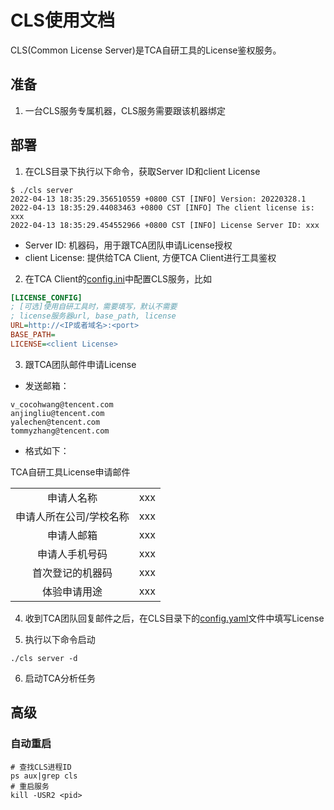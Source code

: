 # CLS使用文档
CLS(Common License Server)是TCA自研工具的License鉴权服务。

## 准备
1. 一台CLS服务专属机器，CLS服务需要跟该机器绑定

## 部署
1. 在CLS目录下执行以下命令，获取Server ID和client License
```shell
$ ./cls server
2022-04-13 18:35:29.356510559 +0800 CST [INFO] Version: 20220328.1
2022-04-13 18:35:29.44083463 +0800 CST [INFO] The client license is:
xxx
2022-04-13 18:35:29.454552966 +0800 CST [INFO] License Server ID: xxx
```
- Server ID: 机器码，用于跟TCA团队申请License授权
- client License: 提供给TCA Client, 方便TCA Client进行工具鉴权

2. 在TCA Client的[config.ini](../../client/config.ini)中配置CLS服务，比如
```ini
[LICENSE_CONFIG]
; [可选]使用自研工具时，需要填写，默认不需要
; license服务器url, base_path, license
URL=http://<IP或者域名>:<port>
BASE_PATH=
LICENSE=<client License>
```

3. 跟TCA团队邮件申请License

- 发送邮箱：
```
v_cocohwang@tencent.com
anjingliu@tencent.com
yalechen@tencent.com
tommyzhang@tencent.com
```

- 格式如下：

TCA自研工具License申请邮件

| |  |
|  :----:  | :----:  |
| 申请人名称  | xxx |
| 申请人所在公司/学校名称 | xxx |
| 申请人邮箱 | xxx |
| 申请人手机号码 | xxx |
| 首次登记的机器码 | xxx |
| 体验申请用途 | xxx |

4. 收到TCA团队回复邮件之后，在CLS目录下的[config.yaml](config.yaml)文件中填写License

5. 执行以下命令启动
```shell
./cls server -d
```

6. 启动TCA分析任务

## 高级
### 自动重启
```shell
# 查找CLS进程ID
ps aux|grep cls
# 重启服务
kill -USR2 <pid>
```
